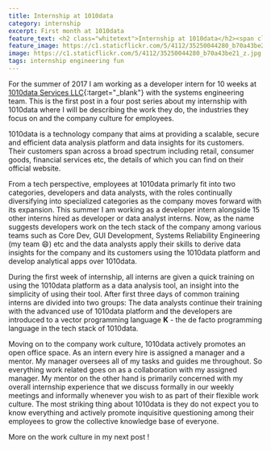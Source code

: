```yaml
---
title: Internship at 1010data
category: internship
excerpt: First month at 1010data
feature_text: <h2 class="whitetext">Internship at 1010data</h2><span class="whitetext">Lookback at first four weeks</span> 
feature_image: https://c1.staticflickr.com/5/4112/35250044280_b70a43be21_z.jpg
image: https://c1.staticflickr.com/5/4112/35250044280_b70a43be21_z.jpg
tags: internship engineering fun
---
```


For the summer of 2017 I am working as a developer intern for 10 weeks at [1010data Services LLC](https://www.1010data.com/){:target="_blank"} with the systems engineering team. This is the first post in a four post series about my internship with 1010data where I will be describing the work they do, the industries they focus on and the company culture for employees.

1010data is a technology company that aims at providing a scalable, secure and efficient data analysis platform and data insights for its customers. Their customers span across a broad spectrum including retail, consumer goods, financial services etc, the details of which you can find on their official website.

From a tech perspective, employees at 1010data primarly fit into two categories, developers and data analysts, with the roles continually diversifying into specialized categories as the company moves forward with its expansion. This summer I am working as a developer intern alongside 15 other interns hired as developer or data analyst interns. Now, as the name suggests developers work on the tech stack of the company among various teams such as Core Dev, GUI Development, Systems Reliability Engineering (my team :smile:) etc and the data analysts apply their skills to derive data insights for the company and its customers using the 1010data platform and develop analytical apps over 1010data.

During the first week of internship, all interns are given a quick training on using the 1010data platform as a data analysis tool, an insight into the simplicity of using their tool. After first three days of common training interns are divided into two groups: The data analysts continue their training with the advanced use of 1010data platform and the developers are introduced to a vector programming language **K** - the de facto programming language in the tech stack of 1010data.

Moving on to the company work culture, 1010data actively promotes an open office space. As an intern every hire is assigned a manager and a mentor. My manager oversees all of my tasks and guides me throughout. So everything work related goes on as a collaboration with my assigned manager. My mentor on the other hand is primarily concerned with my overall internship experience that we discuss formally in our weekly meetings and informally whenever you wish to as part of their flexible work culture. The most striking thing about 1010data is they do not expect you to know everything and actively promote inquisitive questioning among their employees to grow the collective knowledge base of everyone.

More on the work culture in my next post !